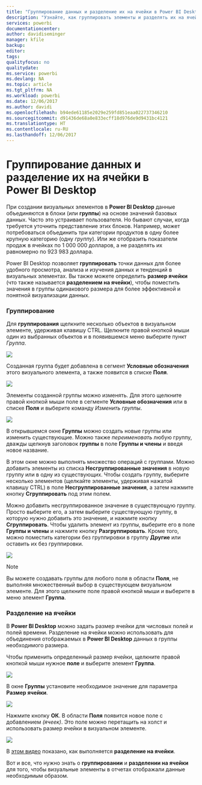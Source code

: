 ```yaml
---
title: "Группирование данных и разделение их на ячейки в Power BI Desktop"
description: "Узнайте, как группировать элементы и разделять их на ячейки в Power BI Desktop"
services: powerbi
documentationcenter: 
author: davidiseminger
manager: kfile
backup: 
editor: 
tags: 
qualityfocus: no
qualitydate: 
ms.service: powerbi
ms.devlang: NA
ms.topic: article
ms.tgt_pltfrm: NA
ms.workload: powerbi
ms.date: 12/06/2017
ms.author: davidi
ms.openlocfilehash: b94ede61185e2029e259fd851eaa022737346210
ms.sourcegitcommit: d91436de68a0e833ecff18d976de9d9431bc4121
ms.translationtype: HT
ms.contentlocale: ru-RU
ms.lasthandoff: 12/06/2017
---
```

# <a name="use-grouping-and-binning-in-power-bi-desktop"></a>Группирование данных и разделение их на ячейки в Power BI Desktop
При создании визуальных элементов в **Power BI Desktop** данные объединяются в блоки (или **группы**) на основе значений базовых данных. Часто это устраивает пользователя. Но бывают случаи, когда требуется уточнить представление этих блоков. Например, может потребоваться объединить три категории продуктов в одну более крупную категорию (одну *группу*). Или же отобразить показатели продаж в ячейках по 1 000 000 долларов, а не разделять их равномерно по 923 983 доллара.

Power BI Desktop позволяет **группировать** точки данных для более удобного просмотра, анализа и изучения данных и тенденций в визуальных элементах. Вы также можете определить **размер ячейки** (что также называется **разделением на ячейки**), чтобы поместить значения в группы одинакового размера для более эффективной и понятной визуализации данных.

### <a name="using-grouping"></a>Группирование
Для **группирования** щелкните несколько объектов в визуальном элементе, удерживая клавишу CTRL. Щелкните правой кнопкой мыши один из выбранных объектов и в появившемся меню выберите пункт *Группа*.

![](media/desktop-grouping-and-binning/grouping-binning_1.png)

Созданная группа будет добавлена в сегмент **Условные обозначения** этого визуального элемента, а также появится в списке **Поля**.

![](media/desktop-grouping-and-binning/grouping-binning_2.png)

Элементы созданной группы можно изменять. Для этого щелкните правой кнопкой мыши поле в сегменте **Условные обозначения** или в списке **Поля** и выберите команду *Изменить группы*.

![](media/desktop-grouping-and-binning/grouping-binning_3.png)

В открывшемся окне **Группы** можно создать новые группы или изменить существующие. Можно также *переименовать* любую группу, дважды щелкнув заголовок **группы** в поле **Группы и члены** и введя новое название.

В этом окне можно выполнять множество операций с группами. Можно добавить элементы из списка **Несгруппированные значения** в новую группу или в одну из существующих. Чтобы создать группу, выберите несколько элементов (щелкайте элементы, удерживая нажатой клавишу CTRL) в поле **Несгруппированные значения**, а затем нажмите кнопку **Сгруппировать** под этим полем.

Можно добавить несгруппированное значение в существующую группу. Просто выберите его, а затем выберите существующую группу, в которую нужно добавить это значение, и нажмите кнопку **Сгруппировать**. Чтобы удалить элемент из группы, выберите его в поле **Группы и члены** и нажмите кнопку **Разгруппировать**. Кроме того, можно поместить категории без группировки в группу **Другие** или оставить их без группировки.

![](media/desktop-grouping-and-binning/grouping-binning_4.png)

> [!NOTE]
> Вы можете создавать группы для любого поля в области **Поля**, не выполняя множественный выбор в существующем визуальном элементе. Для этого щелкните поле правой кнопкой мыши и выберите в меню элемент **Группа**.
> 
> 

### <a name="using-binning"></a>Разделение на ячейки
В **Power BI Desktop** можно задать размер ячейки для числовых полей и полей времени. Разделение на ячейки можно использовать для объединения отображаемых в **Power BI Desktop** данных в группы необходимого размера.

Чтобы применить определенный размер ячейки, щелкните правой кнопкой мыши нужное **поле** и выберите элемент **Группа**.

![](media/desktop-grouping-and-binning/grouping-binning_5.png)

В окне **Группы** установите необходимое значение для параметра **Размер ячейки**.

![](media/desktop-grouping-and-binning/grouping-binning_6.png)

Нажмите кнопку **ОК**. В области **Поля** появится новое поле с добавлением *(ячеек)*. Это поле можно перетащить на холст и использовать размер ячейки в визуальном элементе.

![](media/desktop-grouping-and-binning/grouping-binning_7.png)

В [этом видео](https://youtu.be/UXEYSvgvMaQ?t=12m17s) показано, как выполняется **разделение на ячейки**.

Вот и все, что нужно знать о **группировании** и **разделении на ячейки** для того, чтобы визуальные элементы в отчетах отображали данные необходимым образом.


